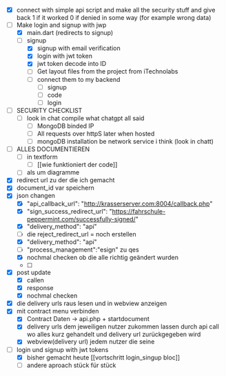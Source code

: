 - [x] connect with simple api script and make all the security stuff and give back 1 if it worked 0 if denied in some way (for example wrong data)
- [ ] Make login and signup with jwp
	- [x] main.dart (redirects to signup)
	- [ ] signup
		- [x] signup with email verification 
		- [x] login with jwt token
		- [x] jwt token decode into ID
		- [ ] Get layout files from the project from iTechnolabs
		- [ ] connect them to my backend
			- [ ] signup
			- [ ] code
			- [ ] login

- [ ] SECURITY CHECKLIST
	- [ ] look in chat compile what chatgpt all said
		- [ ] MongoDB binded IP
		- [ ] All requests over httpS later when hosted
		- [ ] mongoDB installation be network service i think (look in chatt)

- [ ] ALLES DOCUMENTIEREN
	- [ ] in textform
		- [ ] [[wie funktioniert der code]]
	- [ ] als um diagramme
- [x] redirect url zu der die ich gemacht 
- [x] document_id var speichern
- [x] json changen
	- [x] "api_callback_url": "http://krasserserver.com:8004/callback.php" 
	- [x] "sign_success_redirect_url": "https://fahrschule-peppermint.com/successfully-signed/"
	- [x] "delivery_method": "api"
	- [ ] die reject_redirect_url = noch erstellen
	- [x] "delivery_method": "api"
	- [ ] "process_management":"esign" zu qes
	- [x] nochmal checken ob die alle richtig geändert wurden
	- [ ] 
- [x] post update 
	- [x] callen
	- [x] response 
	- [x] nochmal checken
- [x] die delivery urls raus lesen und in webview anzeigen
- [x] mit contract menu verbinden
	- [x] Contract Daten -> api.php + startdocument
	- [x] delivery urls dem jeweiligen nutzer zukommen lassen durch api call wo alles kurz gehandelt und delivery url zurückgegeben wird
	- [x] webview(delivery url) jedem nutzer die seine
- [ ] login und signup with jwt tokens
	- [x] bisher gemacht heute [[vortschritt login_singup bloc]]
	- [ ] andere aproach stück für stück 